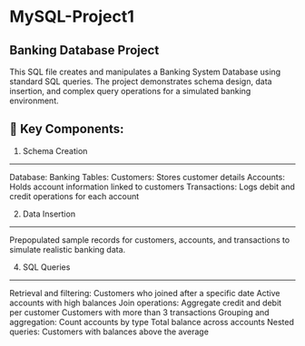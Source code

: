 # MySQL-Project1
Banking Database Project
--------------------------
This SQL file creates and manipulates a Banking System Database using standard SQL queries. The project demonstrates schema design, data insertion, and complex query operations for a simulated banking environment.

🔧 Key Components:
--------------------

1. Schema Creation
--------------------
Database: Banking
Tables:
Customers: Stores customer details
Accounts: Holds account information linked to customers
Transactions: Logs debit and credit operations for each account

2. Data Insertion
-------------------
Prepopulated sample records for customers, accounts, and transactions to simulate realistic banking data.

4. SQL Queries
---------------
Retrieval and filtering:
Customers who joined after a specific date
Active accounts with high balances
Join operations:
Aggregate credit and debit per customer
Customers with more than 3 transactions
Grouping and aggregation:
Count accounts by type
Total balance across accounts
Nested queries:
Customers with balances above the average

